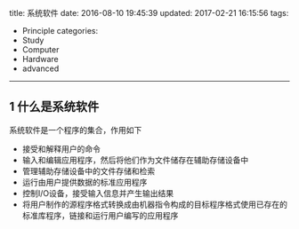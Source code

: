 title: 系统软件
date: 2016-08-10 19:45:39
updated: 2017-02-21 16:15:56
tags:
- Principle
categories:
- Study
- Computer
- Hardware
- advanced
---
## 1 什么是系统软件
系统软件是一个程序的集合，作用如下

- 接受和解释用户的命令
- 输入和编辑应用程序，然后将他们作为文件储存在辅助存储设备中
- 管理辅助存储设备中的文件存储和检索
- 运行由用户提供数据的标准应用程序
- 控制I/O设备，接受输入信息并产生输出结果
- 将用户制作的源程序格式转换成由机器指令构成的目标程序格式使用已存在的标准库程序，链接和运行用户编写的应用程序